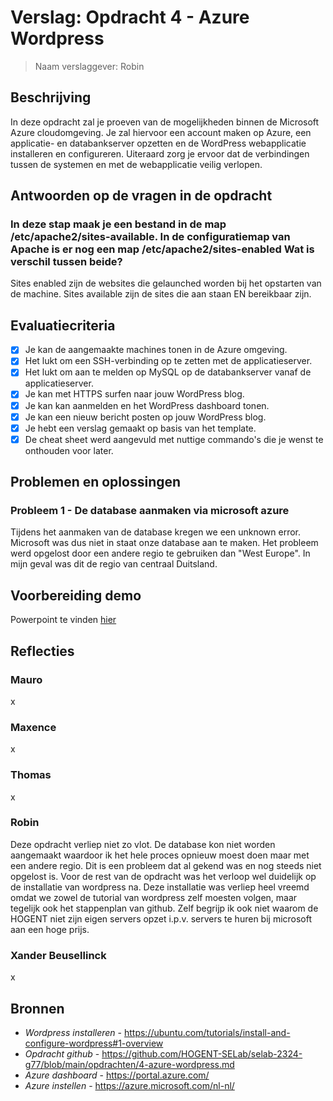 # Verslag: Opdracht 4 - Azure Wordpress

> Naam verslaggever: Robin

## Beschrijving

In deze opdracht zal je proeven van de mogelijkheden binnen de Microsoft Azure cloudomgeving. Je zal hiervoor een account maken op Azure, een applicatie- en databankserver opzetten en de WordPress webapplicatie installeren en configureren. Uiteraard zorg je ervoor dat de verbindingen tussen de systemen en met de webapplicatie veilig verlopen.

## Antwoorden op de vragen in de opdracht

### In deze stap maak je een bestand in de map /etc/apache2/sites-available. In de configuratiemap van Apache is er nog een map /etc/apache2/sites-enabled Wat is verschil tussen beide?

Sites enabled zijn de websites die gelaunched worden bij het opstarten van de machine. Sites available zijn de sites die aan staan EN bereikbaar zijn.

## Evaluatiecriteria

- [x] Je kan de aangemaakte machines tonen in de Azure omgeving.
- [x] Het lukt om een SSH-verbinding op te zetten met de applicatieserver.
- [x] Het lukt om aan te melden op MySQL op de databankserver vanaf de applicatieserver.
- [x] Je kan met HTTPS surfen naar jouw WordPress blog.
- [x] Je kan kan aanmelden en het WordPress dashboard tonen.
- [x] Je kan een nieuw bericht posten op jouw WordPress blog.
- [x] Je hebt een verslag gemaakt op basis van het template.
- [x] De cheat sheet werd aangevuld met nuttige commando's die je wenst te onthouden voor later.

## Problemen en oplossingen

### Probleem 1 - De database aanmaken via microsoft azure

Tijdens het aanmaken van de database kregen we een unknown error. Microsoft was dus niet in staat onze database aan te maken. Het probleem werd opgelost door een andere regio te gebruiken dan "West Europe". In mijn geval was dit de regio van centraal Duitsland.

## Voorbereiding demo

Powerpoint te vinden [hier](presentatie/presentatie.md)

## Reflecties

### Mauro

x

### Maxence

x

### Thomas

x

### Robin

Deze opdracht verliep niet zo vlot. De database kon niet worden aangemaakt waardoor ik het hele proces opnieuw moest doen maar met een andere regio. Dit is een probleem dat al gekend was en nog steeds niet opgelost is. Voor de rest van de opdracht was het verloop wel duidelijk op de installatie van wordpress na. Deze installatie was verliep heel vreemd omdat we zowel de tutorial van wordpress zelf moesten volgen, maar tegelijk ook het stappenplan van github. Zelf begrijp ik ook niet waarom de HOGENT niet zijn eigen servers opzet i.p.v. servers te huren bij microsoft aan een hoge prijs.

### Xander Beusellinck

x

## Bronnen

- _Wordpress installeren_ - https://ubuntu.com/tutorials/install-and-configure-wordpress#1-overview
- _Opdracht github_ - https://github.com/HOGENT-SELab/selab-2324-g77/blob/main/opdrachten/4-azure-wordpress.md
- _Azure dashboard_ - https://portal.azure.com/
- _Azure instellen_ - https://azure.microsoft.com/nl-nl/


